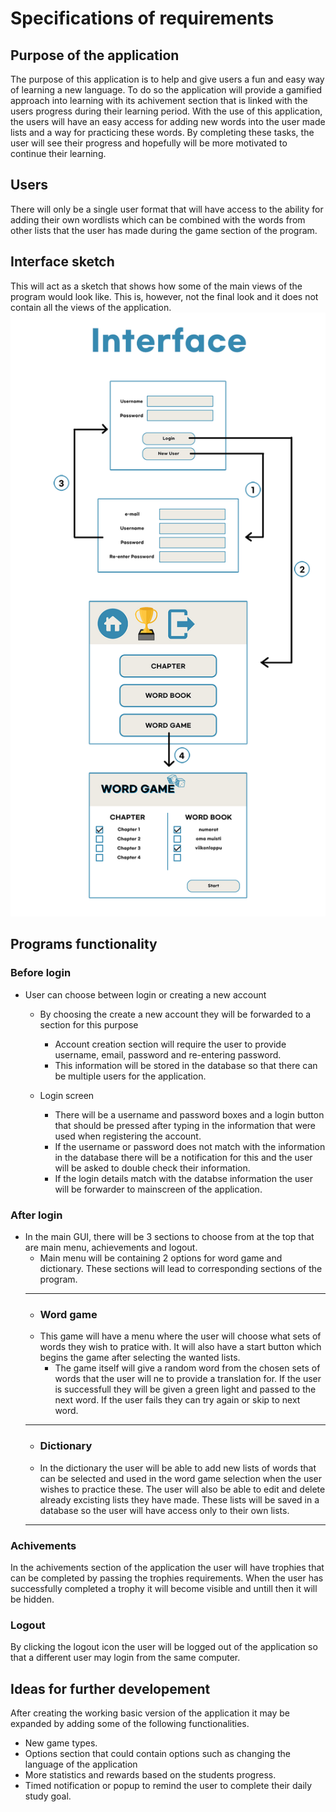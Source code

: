 <h1>Specifications of requirements</h1>
<h2>Purpose of the application</h2>
The purpose of this application is to help and give users a fun and easy way of learning a new language. 
To do so the application will provide a gamified approach into learning with its achivement section that is linked with the users progress during their learning period. With the use of this application, the users will have an easy access for adding new words into the user made lists and a way for practicing these words.
By completing these tasks, the user will see their progress and hopefully will be more motivated to continue their learning.
<h2>Users</h2>
There will only be a single user format that will have access to the ability for adding their 
own wordlists which can be combined with the words from other lists that the user has made during the game section of the program.
<h2>Interface sketch</h2>
This will act as a sketch that shows how some of the main views of the program would look like. This is, however, not the final look and it does not contain all the views of the application.
<img src="https://github.com/Branuz/ot-harjoitustyo/blob/master/documents/photos/flow_interface_sketch.png" width="600">

<h2>Programs functionality</h2>
<h3>Before login</h3>

- User can choose between login or creating a new account
  - By choosing the create a new account they will be forwarded to a section for this purpose
    - Account creation section will require the user to provide username, email, password and re-entering password.
    - This information will be stored in the database so that there can be multiple users for the application.
  
   - Login screen
      - There will be a username and password boxes and a login button that should be pressed after typing in the information that were used when registering the account.
      - If the username or password does not match with the information in the database there will be a notification for this and the user will be asked to double    check their information.
      - If the login details match with the databse information the user will be forwarder to mainscreen of the application.

<h3>After login</h3>

  - In the main GUI, there will be 3 sections to choose from at the top that are main menu, achievements and logout.
    - Main menu will be containing 2 options for word game and dictionary. These sections will lead to corresponding sections of the program.
     ---
     - <h3>Word game</h3>
      - This game will have a menu where the user will choose what sets of words they wish to pratice with. It will also have a start button which begins the game after selecting the wanted lists.
        - The game itself will give a random word from the chosen sets of words that the user will ne to provide a translation for. If the user is successfull they will be given a green light and passed to the next word. If the user fails they can try again or skip to next word.
       ---
       - <h3>Dictionary </h3>
       -  In the dictionary the user will be able to add new lists of words that can be selected and used in the word game selection when the user wishes to practice these. The user will also be able to edit and delete already excisting lists they have made. These lists will be saved in a database so the user will have access only to their own lists.
       ---
<h3>Achivements</h3>

In the achivements section of the application the user will have trophies that can be completed by passing the trophies requirements. When the user has successfully completed a trophy it will become visible and untill then it will be hidden.

<h3>Logout</h3> 

By clicking the logout icon the user will be logged out of the application so that a different user may login from the same computer.

<h2>Ideas for further developement</h2>

After creating the working basic version of the application it may be expanded by adding some of the following functionalities.
- New game types.
- Options section that could contain options such as changing the language of the application
- More statistics and rewards based on the students progress.
- Timed notification or popup to remind the user to complete their daily study goal.
